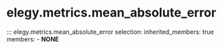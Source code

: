 
# elegy.metrics.mean_absolute_error

::: elegy.metrics.mean_absolute_error
    selection:
        inherited_members: true
        members:
            - __NONE__
        